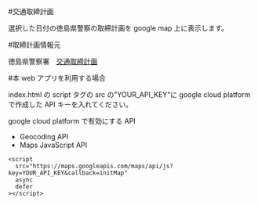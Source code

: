 #交通取締計画

選択した日付の徳島県警察の取締計画を google map 上に表示します。

#取締計画情報元

徳島県警察署　[交通取締計画](https://www.police.pref.tokushima.jp/24kotuanzen/torisimari/kotu-torisimari.html)

#本 web アプリを利用する場合

index.html の script タグの src の"YOUR_API_KEY"に google cloud platform で作成した API キーを入れてください。

google cloud platform で有効にする API

- Geocoding API
- Maps JavaScript API

```
<script
  src="https://maps.googleapis.com/maps/api/js?key=YOUR_API_KEY&callback=initMap"
  async
  defer
></script>
```
